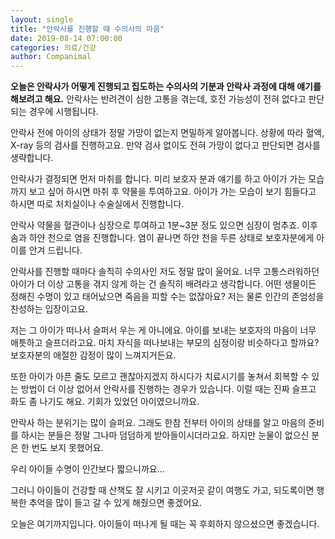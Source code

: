 ```yaml
---
layout: single
title: "안락사를 진행할 때 수의사의 마음"
date: 2019-08-14 07:00:00
categories: 의료/건강
author: Companimal
---
```


**오늘은 안락사가 어떻게 진행되고 집도하는 수의사의 기분과 안락사 과정에 대해 얘기를 해보려고 해요.** 안락사는 반려견이 심한 고통을 겪는데, 호전 가능성이 전혀 없다고 판단되는 경우에 시행됩니다.

안락사 전에 아이의 상태가 정말 가망이 없는지 면밀하게 알아봅니다. 상황에 따라 혈액, X-ray 등의 검사를 진행하고요. 만약 검사 없이도 전혀 가망이 없다고 판단되면 검사를 생략합니다.

안락사가 결정되면 먼저 마취를 합니다. 미리 보호자 분과 얘기를 하고 아이가 가는 모습까지 보고 싶어 하시면 마취 후 약물을 투여하고요. 아이가 가는 모습이 보기 힘들다고 하시면 따로 처치실이나 수술실에서 진행합니다.

안락사 약물을 혈관이나 심장으로 투여하고 1분~3분 정도 있으면 심장이 멈추죠. 이후 솜과 하얀 천으로 염을 진행합니다. 염이 끝나면 하얀 천을 두른 상태로 보호자분에게 아이를 안겨 드립니다.

안락사를 진행할 때마다 솔직히 수의사인 저도 정말 많이 울어요. 너무 고통스러워하던 아이가 더 이상 고통을 겪지 않게 하는 건 솔직히 배려라고 생각합니다. 어떤 생물이든 정해진 수명이 있고 태어났으면 죽음을 피할 수는 없잖아요? 저는 물론 인간의 존엄성을 찬성하는 입장이고요.

저는 그 아이가 떠나서 슬퍼서 우는 게 아니에요. 아이를 보내는 보호자의 마음이 너무 애틋하고 슬프더라고요. 마치 자식을 떠나보내는 부모의 심정이랑 비슷하다고 할까요? 보호자분의 애절한 감정이 많이 느껴지거든요.

또한 아이가 아픈 줄도 모르고 괜찮아지겠지 하시다가 치료시기를 놓쳐서 회복할 수 있는 방법이 더 이상 없어서 안락사를 진행하는 경우가 있습니다. 이럴 때는 진짜 슬프고 화도 좀 나기도 해요. 기회가 있었던 아이였으니까요.

안락사 하는 분위기는 많이 슬퍼요. 그래도 한참 전부터 아이의 상태를 알고 마음의 준비를 하시는 분들은 정말 그나마 덤덤하게 받아들이시더라고요. 하지만 눈물이 없으신 분은 한 번도 보지 못했어요.

우리 아이들 수명이 인간보다 짧으니까요...

그러니 아이들이 건강할 때 산책도 잘 시키고 이곳저곳 같이 여행도 가고, 되도록이면 행복한 추억을 많이 들고 갈 수 있게 해줬으면 좋겠어요.

오늘은 여기까지입니다. 아이들이 떠나게 될 때는 꼭 후회하지 않으셨으면 좋겠습니다.
